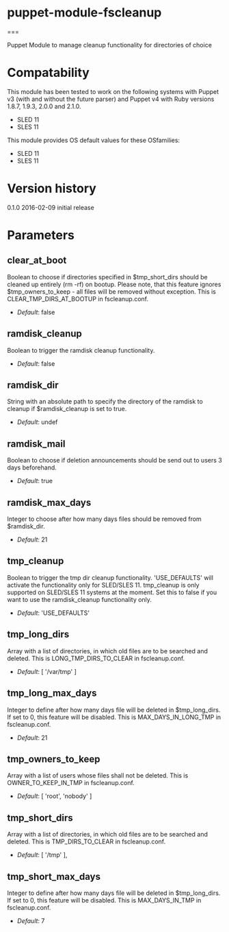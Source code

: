 # puppet-module-fscleanup #
===

Puppet Module to manage cleanup functionality for directories of choice

# Compatability #

This module has been tested to work on the following systems with Puppet v3
(with and without the future parser) and Puppet v4 with Ruby versions 1.8.7,
1.9.3, 2.0.0 and 2.1.0.

 * SLED 11
 * SLES 11


This module provides OS default values for these OSfamilies:

 * SLED 11
 * SLES 11

# Version history #
0.1.0 2016-02-09 initial release


# Parameters #

clear_at_boot
-------------
Boolean to choose if directories specified in $tmp_short_dirs should be cleaned up entirely (rm -rf) on bootup.
Please note, that this feature ignores $tmp_owners_to_keep - all files will be removed without exception.
This is CLEAR_TMP_DIRS_AT_BOOTUP in fscleanup.conf.

- *Default*: false


ramdisk_cleanup
---------------
Boolean to trigger the ramdisk cleanup functionality.

- *Default*: false


ramdisk_dir
-----------
String with an absolute path to specify the directory of the ramdisk to cleanup if $ramdisk_cleanup is set to true.

- *Default*: undef


ramdisk_mail
------------
Boolean to choose if deletion announcements should be send out to users 3 days beforehand.

- *Default*: true


ramdisk_max_days
----------------
Integer to choose after how many days files should be removed from $ramdisk_dir.

- *Default*: 21


tmp_cleanup
-----------
Boolean to trigger the tmp dir cleanup functionality. 'USE_DEFAULTS' will activate the functionality only for SLED/SLES 11.
tmp_cleanup is only supported on SLED/SLES 11 systems at the moment. Set this to false if you want to use the ramdisk_cleanup functionality only.

- *Default*: 'USE_DEFAULTS'


tmp_long_dirs
-------------
Array with a list of directories, in which old files are to be searched and deleted.
This is LONG_TMP_DIRS_TO_CLEAR in fscleanup.conf.

- *Default*: [ '/var/tmp' ]


tmp_long_max_days
-----------------
Integer to define after how many days file will be deleted in $tmp_long_dirs. If set to 0, this feature will be disabled.
This is MAX_DAYS_IN_LONG_TMP in fscleanup.conf.

- *Default*: 21


tmp_owners_to_keep
------------------
Array with a list of users whose files shall not be deleted.
This is OWNER_TO_KEEP_IN_TMP in fscleanup.conf.

- *Default*: [ 'root', 'nobody' ]


tmp_short_dirs
--------------
Array with a list of directories, in which old files are to be searched and deleted.
This is TMP_DIRS_TO_CLEAR in fscleanup.conf.

- *Default*: [ '/tmp' ],


tmp_short_max_days
------------------
Integer to define after how many days file will be deleted in $tmp_long_dirs. If set to 0, this feature will be disabled.
This is MAX_DAYS_IN_TMP in fscleanup.conf.

- *Default*: 7
